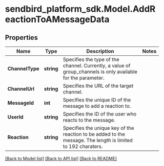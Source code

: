 
# sendbird_platform_sdk.Model.AddReactionToAMessageData

## Properties

Name | Type | Description | Notes
------------ | ------------- | ------------- | -------------
**ChannelType** | **string** | Specifies the type of the channel. Currently, a value of group_channels is only available for the parameter. | 
**ChannelUrl** | **string** | Specifies the URL of the target channel. | 
**MessageId** | **int** | Specifies the unique ID of the message to add a reaction to. | 
**UserId** | **string** | Specifies the ID of the user who reacts to the message. | 
**Reaction** | **string** | Specifies the unique key of the reaction to be added to the message. The length is limited to 192 charaters. | 

[[Back to Model list]](../README.md#documentation-for-models)
[[Back to API list]](../README.md#documentation-for-api-endpoints)
[[Back to README]](../README.md)


